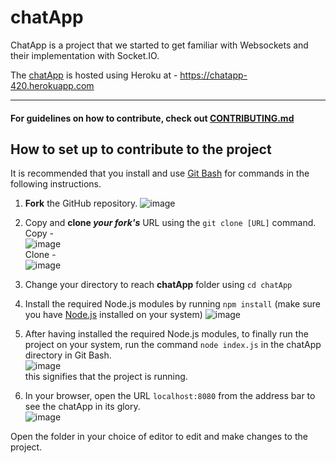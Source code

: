 # chatApp

ChatApp is a project that we started to get familiar with Websockets and their implementation with Socket.IO.

The [chatApp](https://chatapp-420.herokuapp.com) is hosted using Heroku at - https://chatapp-420.herokuapp.com

---

#### For guidelines on how to contribute, check out [CONTRIBUTING.md](https://github.com/osBins/chatApp/blob/main/CONTRIBUTING.md) 

## How to set up to contribute to the project
It is recommended that you install and use [Git Bash](https://git-scm.com/downloads) for commands in the following instructions.

1. **Fork** the GitHub repository.
   ![image](https://user-images.githubusercontent.com/70942982/143769515-719cdb62-3b85-4d55-8577-ca6a5cdbc4bb.png)

2. Copy and **clone *your fork's*** URL using the `git clone [URL]` command. <br/>
   Copy - <br/>
   ![image](https://user-images.githubusercontent.com/70942982/143769547-9c69be81-e449-4c95-b3ac-2adea2ea7ea1.png) <br/>
   Clone - <br/>
   ![image](https://user-images.githubusercontent.com/70942982/143769592-3bdf78ab-aa1a-4f78-91e7-8e0e728d85c9.png)

3. Change your directory to reach **chatApp** folder using `cd chatApp`

4. Install the required Node.js modules by running `npm install`
   (make sure you have [Node.js](https://nodejs.org/en/download/) installed on your system)
   ![image](https://user-images.githubusercontent.com/70942982/143769635-a7dc31c9-6681-4032-b181-1045330d149e.png)

5. After having installed the required Node.js modules, to finally run the project on your system, run the command `node index.js` in the chatApp directory in Git Bash. <br/>
   ![image](https://user-images.githubusercontent.com/70942982/143769651-2bff8683-c972-4423-9082-15bf16b7ae75.png) <br/>
   this signifies that the project is running.

6. In your browser, open the URL `localhost:8080` from the address bar to see the chatApp in its glory. <br/>
   ![image](https://user-images.githubusercontent.com/70942982/143769693-7ec927e2-31ac-493d-86e9-1dd3209e83f7.png)

Open the folder in your choice of editor to edit and make changes to the project.
